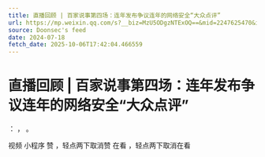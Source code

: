 ```yaml
---
title: 直播回顾 | 百家说事第四场：连年发布争议连年的网络安全“大众点评”
url: https://mp.weixin.qq.com/s?__biz=MzU5ODgzNTExOQ==&mid=2247625470&idx=2&sn=3e9d6c273831dcb05b817523149a1985
source: Doonsec's feed
date: 2024-07-18
fetch_date: 2025-10-06T17:42:04.466559
---
```


# 直播回顾 | 百家说事第四场：连年发布争议连年的网络安全“大众点评”

：
，
。

视频
小程序
赞
，轻点两下取消赞
在看
，轻点两下取消在看
